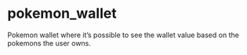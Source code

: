 # pokemon_wallet
Pokemon wallet where it’s possible to see the wallet value based on the pokemons the user owns.

